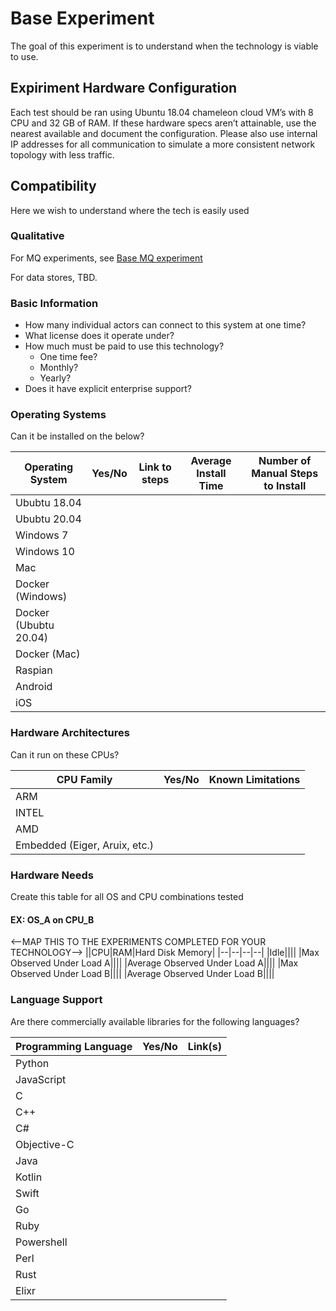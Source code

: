 # Base Experiment
The goal of this experiment is to understand when the technology is viable to use. 

## Expiriment Hardware Configuration
Each test should be ran using Ubuntu 18.04 chameleon cloud VM’s with 8 CPU and 32 GB of RAM. If these hardware specs aren’t attainable, use the nearest available and document the configuration. Please also use internal IP addresses for all communication to simulate a more consistent network topology with less traffic. 

## Compatibility 
Here we wish to understand where the tech is easily used

### Qualitative 

For MQ experiments, see [Base MQ experiment](./Base-MQ.md)

For data stores, TBD.

### Basic Information
- How many individual actors can connect to this system at one time? 
- What license does it operate under?
- How much must be paid to use this technology?
    - One time fee?
    - Monthly?
    - Yearly?
- Does it have explicit enterprise support? 

### Operating Systems
Can it be installed on the below?

|Operating System|Yes/No|Link to steps|Average Install Time| Number of Manual Steps to Install|
|--|--|--|--|--|
Ububtu 18.04||||
Ububtu 20.04||||
Windows 7||||
Windows 10||||
Mac||||
Docker (Windows)||||
Docker (Ububtu 20.04)||||
Docker (Mac)||||
Raspian||||
Android||||
iOS||||

### Hardware Architectures 
Can it run on these CPUs?

|CPU Family|Yes/No|Known Limitations|
|--|--|--|
ARM||
INTEL||
AMD||
Embedded (Eiger, Aruix, etc.)||

### Hardware Needs 
Create this table for all OS and CPU combinations tested 

#### EX: OS_A on CPU_B
<--MAP THIS TO THE EXPERIMENTS COMPLETED FOR YOUR TECHNOLOGY-->
||CPU|RAM|Hard Disk Memory|
|--|--|--|--|
|Idle||||
|Max Observed Under Load A||||
|Average Observed Under Load A||||
|Max Observed Under Load B||||
|Average Observed Under Load B||||

### Language Support 
Are there commercially available libraries for the following languages?

|Programming Language|Yes/No|Link(s)|
|--|--|--|
Python||
JavaScript||
C||
C++||
C#||
Objective-C||
Java||
Kotlin||
Swift||
Go||
Ruby||
Powershell||
Perl||
Rust||
Elixr||
